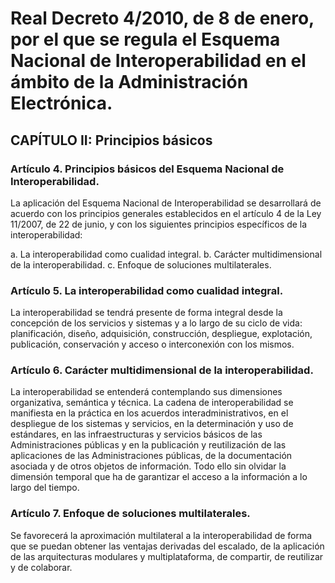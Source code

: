 # Real Decreto 4/2010, de 8 de enero, por el que se regula el Esquema Nacional de Interoperabilidad en el ámbito de la Administración Electrónica.

## CAPÍTULO II: Principios básicos

### Artículo 4. Principios básicos del Esquema Nacional de Interoperabilidad.
La aplicación del Esquema Nacional de Interoperabilidad se desarrollará de acuerdo con los principios generales establecidos en el artículo 4 de la Ley 11/2007, de 22 de junio, y con los siguientes principios específicos de la interoperabilidad:

a. La interoperabilidad como cualidad integral.
b. Carácter multidimensional de la interoperabilidad.
c. Enfoque de soluciones multilaterales.

### Artículo 5. La interoperabilidad como cualidad integral.
La interoperabilidad se tendrá presente de forma integral desde la concepción de los servicios y sistemas y a lo largo de su ciclo de vida: planificación, diseño, adquisición, construcción, despliegue, explotación, publicación, conservación y acceso o interconexión con los mismos.

### Artículo 6. Carácter multidimensional de la interoperabilidad.
La interoperabilidad se entenderá contemplando sus dimensiones organizativa, semántica y técnica. La cadena de interoperabilidad se manifiesta en la práctica en los acuerdos interadministrativos, en el despliegue de los sistemas y servicios, en la determinación y uso de estándares, en las infraestructuras y servicios básicos de las Administraciones públicas y en la publicación y reutilización de las aplicaciones de las Administraciones públicas, de la documentación asociada y de otros objetos de información. Todo ello sin olvidar la dimensión temporal que ha de garantizar el acceso a la información a lo largo del tiempo.

### Artículo 7. Enfoque de soluciones multilaterales.
Se favorecerá la aproximación multilateral a la interoperabilidad de forma que se puedan obtener las ventajas derivadas del escalado, de la aplicación de las arquitecturas modulares y multiplataforma, de compartir, de reutilizar y de colaborar.
